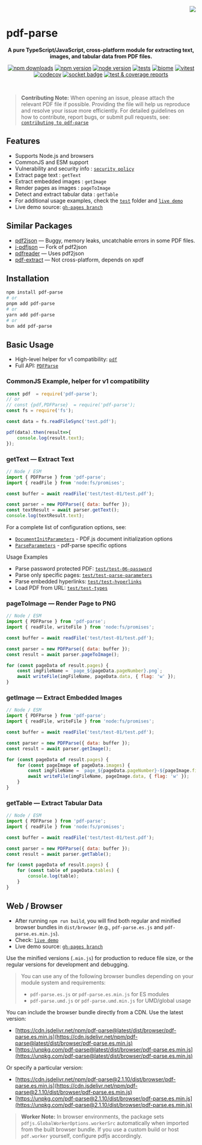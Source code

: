 <p align="right"><a href="https://www.npmjs.com/package/pdf-parse"><img src="https://nodei.co/npm/pdf-parse.svg?data=d"></a></p>

# pdf-parse

<div align="center">

**A pure TypeScript/JavaScript, cross-platform module for extracting text, images, and tabular data from PDF files.**

[![npm downloads](https://img.shields.io/npm/dm/pdf-parse.svg)](https://www.npmjs.com/package/pdf-parse) 
[![npm version](https://img.shields.io/npm/v/pdf-parse.svg)](https://www.npmjs.com/package/pdf-parse) 
[![node version](https://img.shields.io/node/v/pdf-parse.svg)](https://www.npmjs.com/package/pdf-parse) 
[![tests](https://github.com/mehmet-kozan/pdf-parse/actions/workflows/test.yml/badge.svg)](https://github.com/mehmet-kozan/pdf-parse/actions/workflows/test.yml)
[![biome](https://img.shields.io/badge/code_style-biome-60a5fa?logo=biome)](https://biomejs.dev)
[![vitest](https://img.shields.io/badge/tested_with-vitest-6E9F18?logo=vitest)](https://vitest.dev)
[![codecov](https://codecov.io/github/mehmet-kozan/pdf-parse/graph/badge.svg?token=FZL3G8KNZ8)](https://codecov.io/github/mehmet-kozan/pdf-parse)
[![socket badge](https://socket.dev/api/badge/npm/package/pdf-parse)](https://socket.dev/npm/package/pdf-parse)
[![test & coverage reports](https://img.shields.io/badge/reports-view-brightgreen.svg)](https://mehmet-kozan.github.io/pdf-parse/)

</div>
<br />

> **Contributing Note:** When opening an issue, please attach the relevant PDF file if possible. Providing the file will help us reproduce and resolve your issue more efficiently. For detailed guidelines on how to contribute, report bugs, or submit pull requests, see: [`contributing to pdf-parse`](https://github.com/mehmet-kozan/pdf-parse?tab=contributing-ov-file#contributing-to-pdf-parse)

## Features
- Supports Node.js and browsers 
- CommonJS and ESM support 
- Vulnerability and security info : [`security policy`](https://github.com/mehmet-kozan/pdf-parse?tab=security-ov-file#security-policy)
- Extract page text : `getText` 
- Extract embedded images : `getImage` 
- Render pages as images : `pageToImage` 
- Detect and extract tabular data : `getTable` 
- For additional usage examples, check the [`test`](./test) folder and [`live demo`](https://mehmet-kozan.github.io/pdf-parse/)
- Live demo source: [`gh-pages branch`](https://github.com/mehmet-kozan/pdf-parse/tree/gh-pages)

## Similar Packages
* [pdf2json](https://www.npmjs.com/package/pdf2json) — Buggy, memory leaks, uncatchable errors in some PDF files.
* [j-pdfjson](https://www.npmjs.com/package/j-pdfjson) — Fork of pdf2json
* [pdfreader](https://www.npmjs.com/package/pdfreader) — Uses pdf2json
* [pdf-extract](https://www.npmjs.com/package/pdf-extract) — Not cross-platform, depends on xpdf

## Installation
```sh
npm install pdf-parse
# or
pnpm add pdf-parse
# or
yarn add pdf-parse
# or
bun add pdf-parse
```

## Basic Usage

- High-level helper for v1 compatibility: [`pdf`](src/index.cjs.ts)
- Full API: [`PDFParse`](src/PDFParse.ts)

### CommonJS Example, helper for v1 compatibility
```js
const pdf  = require('pdf-parse');
// or 
// const {pdf,PDFParse}  = require('pdf-parse');
const fs = require('fs');

const data = fs.readFileSync('test.pdf');

pdf(data).then(result=>{
    console.log(result.text);
});
```

### getText — Extract Text
```js
// Node / ESM
import { PDFParse } from 'pdf-parse';
import { readFile } from 'node:fs/promises';

const buffer = await readFile('test/test-01/test.pdf');

const parser = new PDFParse({ data: buffer });
const textResult = await parser.getText();
console.log(textResult.text);
```
For a complete list of configuration options, see:
- [`DocumentInitParameters`](https://mozilla.github.io/pdf.js/api/draft/module-pdfjsLib.html#~DocumentInitParameters) - PDF.js document initialization options
- [`ParseParameters`](src/ParseParameters.ts) - pdf-parse specific options

Usage Examples
- Parse password protected PDF:  [`test/test-06-password`](test/test-06-password/pdf-password.test.ts)
- Parse only specific pages: [`test/test-parse-parameters`](test/test-parse-parameters/pdf-parse-parameters.test.ts)
- Parse embedded hyperlinks: [`test/test-hyperlinks`](test/test-hyperlinks/pdf-hyperlink.test.ts)
- Load PDF from URL: [`test/test-types`](test/test-types/text-result-type.test.ts)

### pageToImage — Render Page to PNG
```js
// Node / ESM
import { PDFParse } from 'pdf-parse';
import { readFile, writeFile } from 'node:fs/promises';

const buffer = await readFile('test/test-01/test.pdf');

const parser = new PDFParse({ data: buffer });
const result = await parser.pageToImage();

for (const pageData of result.pages) {
    const imgFileName = `page_${pageData.pageNumber}.png`;
    await writeFile(imgFileName, pageData.data, { flag: 'w' });
}
```

### getImage — Extract Embedded Images
```js
// Node / ESM
import { PDFParse } from 'pdf-parse';
import { readFile, writeFile } from 'node:fs/promises';

const buffer = await readFile('test/test-01/test.pdf');

const parser = new PDFParse({ data: buffer });
const result = await parser.getImage();

for (const pageData of result.pages) {
    for (const pageImage of pageData.images) {
        const imgFileName = `page_${pageData.pageNumber}-${pageImage.fileName}.png`;
        await writeFile(imgFileName, pageImage.data, { flag: 'w' });
    }
}
```

### getTable — Extract Tabular Data
```js
// Node / ESM
import { PDFParse } from 'pdf-parse';
import { readFile } from 'node:fs/promises';

const buffer = await readFile('test/test-01/test.pdf');

const parser = new PDFParse({ data: buffer });
const result = await parser.getTable();

for (const pageData of result.pages) {
    for (const table of pageData.tables) {
        console.log(table);
    }
}
```

## Web / Browser
- After running `npm run build`, you will find both regular and minified browser bundles in `dist/browser` (e.g., `pdf-parse.es.js` and `pdf-parse.es.min.js`).
- Check: [`live demo`](https://mehmet-kozan.github.io/pdf-parse/)
- Live demo source: [`gh-pages branch`](https://github.com/mehmet-kozan/pdf-parse/tree/gh-pages)

Use the minified versions (`.min.js`) for production to reduce file size, or the regular versions for development and debugging.

> You can use any of the following browser bundles depending on your module system and requirements:  
> - `pdf-parse.es.js` or `pdf-parse.es.min.js` for ES modules  
> - `pdf-parse.umd.js` or `pdf-parse.umd.min.js` for UMD/global usage  

You can include the browser bundle directly from a CDN. Use the latest version:

- [https://cdn.jsdelivr.net/npm/pdf-parse@latest/dist/browser/pdf-parse.es.min.js](https://cdn.jsdelivr.net/npm/pdf-parse@latest/dist/browser/pdf-parse.es.min.js)
- [https://unpkg.com/pdf-parse@latest/dist/browser/pdf-parse.es.min.js](https://unpkg.com/pdf-parse@latest/dist/browser/pdf-parse.es.min.js)

Or specify a particular version:

- [https://cdn.jsdelivr.net/npm/pdf-parse@2.1.10/dist/browser/pdf-parse.es.min.js](https://cdn.jsdelivr.net/npm/pdf-parse@2.1.10/dist/browser/pdf-parse.es.min.js)
- [https://unpkg.com/pdf-parse@2.1.10/dist/browser/pdf-parse.es.min.js](https://unpkg.com/pdf-parse@2.1.10/dist/browser/pdf-parse.es.min.js)


> **Worker Note:** In browser environments, the package sets `pdfjs.GlobalWorkerOptions.workerSrc` automatically when imported from the built browser bundle. If you use a custom build or host `pdf.worker` yourself, configure pdfjs accordingly.





